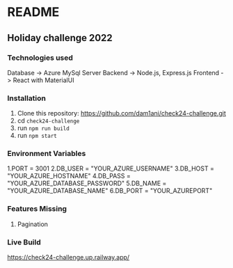 # README

## Holiday challenge 2022


### Technologies used
Database -> Azure MySql Server
Backend -> Node.js, Express.js
Frontend -> React with MaterialUI

### Installation
1. Clone this repository: https://github.com/dam1ani/check24-challenge.git
2. cd `check24-challenge`
3. run  `npm run build`
4. run  `npm start`


### Environment Variables

1.PORT    =  3001
2.DB_USER = "YOUR_AZURE_USERNAME"
3.DB_HOST = "YOUR_AZURE_HOSTNAME"
4.DB_PASS = "YOUR_AZURE_DATABASE_PASSWORD"
5.DB_NAME = "YOUR_AZURE_DATABASE_NAME"
6.DB_PORT = "YOUR_AZUREPORT"


### Features Missing

1. Pagination

### Live Build
https://check24-challenge.up.railway.app/


